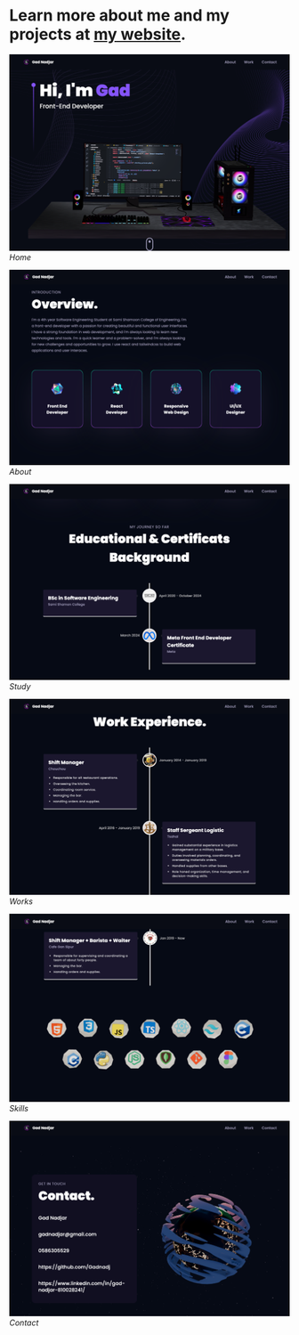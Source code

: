 # Learn more about me and my projects at [my website](http://www.gad-nadjar.com).

![Home](/public/images/home.png)
*Home*

![about](/public/images/about.png)
*About*

![study](/public/images/study.png)
*Study*

![works](/public/images/works.png)
*Works*

![skills](/public/images/skills.png)
*Skills*

![contact](/public/images/contact.png)
*Contact*
